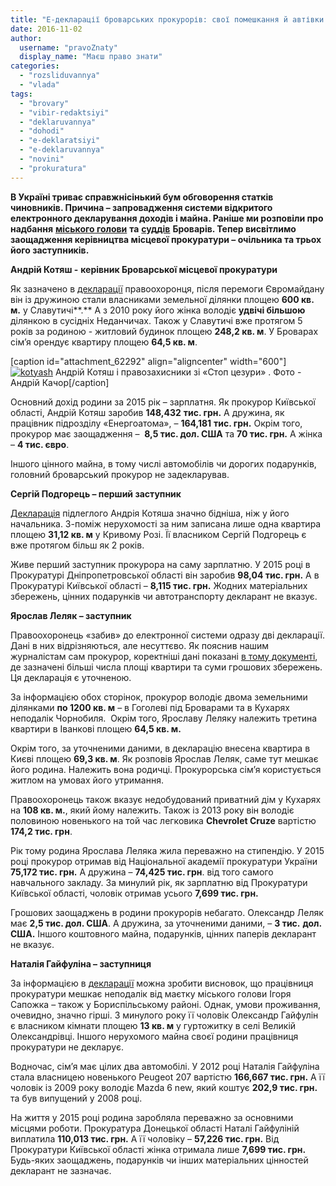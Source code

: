 ```yaml
---
title: "Е-декларації броварських прокурорів: свої помешкання й автівки мають не всі"
date: 2016-11-02
author: 
  username: "pravoZnaty"
  display_name: "Маєш право знати"
categories: 
  - "rozsliduvannya"
  - "vlada"
tags: 
  - "brovary"
  - "vibir-redaktsiyi"
  - "deklaruvannya"
  - "dohodi"
  - "e-deklaratsiyi"
  - "e-deklaruvannya"
  - "novini"
  - "prokuratura"
---
```


**В Україні триває справжнісінький бум обговорення статків чиновників. Причина – запровадження системи відкритого електронного декларування доходів і майна. Раніше ми розповіли про надбання** [**міського голови**](https://mpz.brovary.org/e-deklaratsiya-sapozhka-groshi-zhytlo-zemelni-dilyanky-majzhe-vse-vlasnist-druzhyny/) **та** [**суддів**](https://mpz.brovary.org/e-deklaratsiyi-11-brovarskyh-sudej/) **Броварів. Тепер висвітлимо заощадження керівництва місцевої прокуратури – очільника та трьох його заступників.**

**Андрій Котяш -** **керівник Броварської місцевої прокуратури**

Як зазначено в [декларації](https://public.nazk.gov.ua/declaration/07780158-d388-4449-aff6-75ce256b8d18) правоохоронця, після перемоги Євромайдану він із дружиною стали власниками земельної ділянки площею **600 кв. м.** у Славутичі**.** А з 2010 року його жінка володіє **удвічі більшою** ділянкою в сусідніх Неданчичах. Також у Славутичі вже протягом 5 років за родиною - житловий будинок площею **248,2 кв. м**. У Броварах сім’я орендує квартиру площею **64,5 кв. м**.

\[caption id="attachment\_62292" align="aligncenter" width="600"\][![kotyash](https://mpz.brovary.org/wp-content/uploads/2016/11/kotyash.jpg)](https://mpz.brovary.org/wp-content/uploads/2016/11/kotyash.jpg) Андрій Котяш і правозахисники зі «Стоп цезури» . Фото - Андрій Качор\[/caption\]

Основний дохід родини за 2015 рік – зарплатня. Як прокурор Київської області, Андрій Котяш заробив **148,432** **тис. грн.** А дружина, як працівник підрозділу «Енергоатома», – **164,181** **тис. грн.** Окрім того, прокурор має заощадження –  **8,5 тис. дол. США** та **70 тис. грн.** А жінка – **4 тис. євро**.

Іншого цінного майна, в тому числі автомобілів чи дорогих подарунків, головний броварський прокурор не задекларував.

**Сергій Подгорець – перший заступник**

[Декларація](https://public.nazk.gov.ua/declaration/f5b1e27e-5759-47d4-a475-eba1ac5e5eb0) підлеглого Андрія Котяша значно бідніша, ніж у його начальника. З-поміж нерухомості за ним записана лише одна квартира площею **31,12 кв. м** у Кривому Розі. Її власником Сергій Подгорець є вже протягом більш як 2 років.

Живе перший заступник прокурора на саму зарплатню. У 2015 році в Прокуратурі Дніпропетровської області він заробив **98,04 тис. грн.** А в Прокуратурі Київської області – **8,115 тис. грн.** Жодних матеріальних збережень, цінних подарунків чи автотранспорту декларант не вказує.

**Ярослав Леляк – заступник**

Правоохоронець «забив» до електронної системи одразу дві декларації. Дані в них відрізняються, але несуттєво. Як пояснив нашим журналістам сам прокурор, коректніші дані показані [в тому документі](https://public.nazk.gov.ua/declaration/bb8c2432-52e2-44eb-ae61-73abb060a187), де зазначені більші числа площі квартири та суми грошових збережень. Ця декларація є уточненою.

За інформацією обох сторінок, прокурор володіє двома земельними ділянками **по 1200 кв. м** – в Гоголеві під Броварами та в Кухарях неподалік Чорнобиля.  Окрім того, Ярославу Леляку належить третина квартири в Іванкові площею **64,5 кв. м.**

Окрім того, за уточненими даними, в декларацію внесена квартира в Києві площею **69,3 кв. м**. Як розповів Ярослав Леляк, саме тут мешкає його родина. Належить вона родичці. Прокурорська сім’я користується житлом на умовах його утримання.

Правоохоронець також вказує недобудований приватний дім у Кухарях на **108 кв. м.**, який йому належить. Також із 2013 року він володіє половиною новенького на той час легковика **Chevrolet Cruze** вартістю **174,2 тис. грн**.

Рік тому родина Ярослава Леляка жила переважно на стипендію. У 2015 році прокурор отримав від Національної академії прокуратури України **75,172 тис. грн.** А дружина – **74,425 тис. грн**. від того самого навчального закладу. За минулий рік, як зарплатню від Прокуратури Київської області, чоловік отримав усього **7,699 тис. грн.**

Грошових заощаджень в родини прокурорів небагато. Олександр Леляк має **2,5 тис. дол. США**. А дружина, за уточненими даними, – **3 тис.** **дол. США.** Іншого коштовного майна, подарунків, цінних паперів декларант не вказує.

**Наталія Гайфуліна – заступниця**

За інформацією в [декларації](https://public.nazk.gov.ua/declaration/c6ba7095-bf68-4b6d-9f72-643d748e36cf) можна зробити висновок, що працівниця прокуратури мешкає неподалік від маєтку міського голови Ігоря Сапожка – також у Бориспільському районі. Однак, умови проживання, очевидно, значно гірші. З минулого року її чоловік Олександр Гайфулін є власником кімнати площею **13 кв. м** у гуртожитку в селі Великій Олександрівці. Іншого нерухомого майна своєї родини працівниця прокуратури не декларує.

Водночас, сім’я має цілих два автомобілі. У 2012 році Наталія Гайфуліна стала власницею новенького Peugeot 207 вартістю **166,667 тис. грн.** А її чоловік із 2009 року володіє Mazda 6 new, який коштує **202,9 тис. грн.** та був випущений у 2008 році.

На життя у 2015 році родина заробляла переважно за основними місцями роботи. Прокуратура Донецької області Наталі Гайфуліній виплатила **110,013 тис. грн.** А її чоловіку – **57,226 тис. грн.** Від Прокуратури Київської області жінка отримала лише **7,699 тис. грн.** Будь-яких заощаджень, подарунків чи інших матеріальних цінностей декларант не зазначає.
